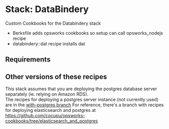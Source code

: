 # Stack: DataBindery

Custom Cookbooks for the Databindery stack

* Berksfile adds opsworks cookbooks so setup can call opsworks_nodejs recipe
* databindery::dat recipe installs dat

## Requirements


## Other versions of these recipes

This stack assumes that you are deploying the postgres database server separately (ie. relying on Amazon RDS).  
The recipes for deploying a postgres server instance (not currently used) are in the [with-postgres branch](https://github.com/cocupu/opsworks-cookbooks/commit/dfb97f392c6d63d499d52082cdbe8d913a2f49ba)
For reference, there's a branch with recipes for deploying elasticsearch and postgres at https://github.com/cocupu/opsworks-cookbooks/tree/elasticsearch_and_postgres